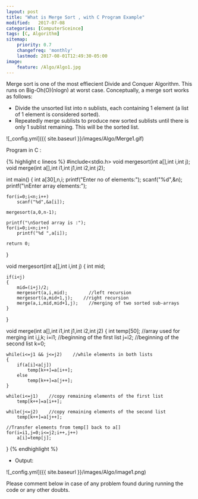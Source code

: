 ```yaml
---
layout: post
title: "What is Merge Sort , with C Program Example"
modified:   2017-07-08
categories: [ComputerSceince]
tags: [C, Algorithm]
sitemap:
    priority: 0.7
    changefreq: 'monthly'
    lastmod: 2017-08-01T12:49:30-05:00
image:
    feature: /Algo/Algo1.jpg
---
```

Merge sort is one of the most effiecient Divide and Conquer Algorithm. This runs on Big-Oh(O)(nlogn) at worst case.
Conceptually, a merge sort works as follows:


- Divide the unsorted list into n sublists, each containing 1 element (a list of 1 element is considered sorted).
- Repeatedly merge sublists to produce new sorted sublists until there is only 1 sublist remaining. This will be the sorted list.

![_config.yml]({{ site.baseurl }}/images/Algo/Merge1.gif)

Program in C :

{% highlight c lineos %}
#include<stdio.h>
void mergesort(int a[],int i,int j);
void merge(int a[],int i1,int j1,int i2,int j2);
 
int main()
{
    int a[30],n,i;
    printf("Enter no of elements:");
    scanf("%d",&n);
    printf("\nEnter array elements:");
    
    for(i=0;i<n;i++)
        scanf("%d",&a[i]);
        
    mergesort(a,0,n-1);
    
    printf("\nSorted array is :");
    for(i=0;i<n;i++)
        printf("%d ",a[i]);
        
    return 0;
}
 
void mergesort(int a[],int i,int j)
{
    int mid;
        
    if(i<j)
    {
        mid=(i+j)/2;
        mergesort(a,i,mid);        //left recursion
        mergesort(a,mid+1,j);    //right recursion
        merge(a,i,mid,mid+1,j);    //merging of two sorted sub-arrays
    }
}
 
void merge(int a[],int i1,int j1,int i2,int j2)
{
    int temp[50];    //array used for merging
    int i,j,k;
    i=i1;    //beginning of the first list
    j=i2;    //beginning of the second list
    k=0;
    
    while(i<=j1 && j<=j2)    //while elements in both lists
    {
        if(a[i]<a[j])
            temp[k++]=a[i++];
        else
            temp[k++]=a[j++];
    }
    
    while(i<=j1)    //copy remaining elements of the first list
        temp[k++]=a[i++];
        
    while(j<=j2)    //copy remaining elements of the second list
        temp[k++]=a[j++];
        
    //Transfer elements from temp[] back to a[]
    for(i=i1,j=0;i<=j2;i++,j++)
        a[i]=temp[j];
}
{% endhighlight %}


- Output:


![_config.yml]({{ site.baseurl }}/images/Algo/image1.png)



Please comment below in case of any problem found during running the code or any other doubts.
